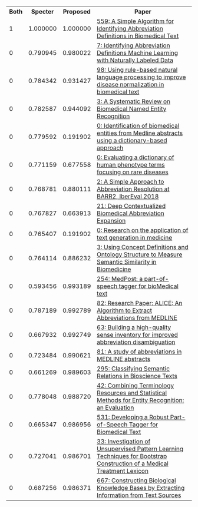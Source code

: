 <html><table><tr>
<th>Both</th>
<th>Specter</th>
<th>Proposed</th>
<th>Paper</th>
</tr>
<tr>
<td>1</td>
<td>1.000000</td>
<td>1.000000</td>
<td><a href="https://www.semanticscholar.org/paper/2276c52c3ba47936e97d6fb3755f363a02157445">559: A Simple Algorithm for Identifying Abbreviation Definitions in Biomedical Text</a></td>
</tr>
<tr>
<td>0</td>
<td>0.790945</td>
<td>0.980022</td>
<td><a href="https://www.semanticscholar.org/paper/8e38b0e0e087ec09ba9ee3673c240dbbe4269777">7: Identifying Abbreviation Definitions Machine Learning with Naturally Labeled Data</a></td>
</tr>
<tr>
<td>0</td>
<td>0.784342</td>
<td>0.931427</td>
<td><a href="https://www.semanticscholar.org/paper/c1d2c7bd0e90cd5e1fd7dcadb0ae8047feeeb580">98: Using rule-based natural language processing to improve disease normalization in biomedical text</a></td>
</tr>
<tr>
<td>0</td>
<td>0.782587</td>
<td>0.944092</td>
<td><a href="https://www.semanticscholar.org/paper/ef39d1359608f4b433e2947cbcf2e301c94892bb">3: A Systematic Review on Biomedical Named Entity Recognition</a></td>
</tr>
<tr>
<td>0</td>
<td>0.779592</td>
<td>0.191902</td>
<td><a href="https://www.semanticscholar.org/paper/7ffb873d966bbf64870036eebda4a31047b8ce0d">0: Identification of biomedical entities from Medline abstracts using a dictionary-based approach</a></td>
</tr>
<tr>
<td>0</td>
<td>0.771159</td>
<td>0.677558</td>
<td><a href="https://www.semanticscholar.org/paper/12e6a413d516b29f5ddfecc8488a8576f5593479">0: Evaluating a dictionary of human phenotype terms focusing on rare diseases</a></td>
</tr>
<tr>
<td>0</td>
<td>0.768781</td>
<td>0.880111</td>
<td><a href="https://www.semanticscholar.org/paper/e89466eb7b7c1e6defece0220ac430933f4f5887">2: A Simple Approach to Abbreviation Resolution at BARR2, IberEval 2018</a></td>
</tr>
<tr>
<td>0</td>
<td>0.767827</td>
<td>0.663913</td>
<td><a href="https://www.semanticscholar.org/paper/26968e221bf98bf32f4309fa257eca9f5c67ddac">21: Deep Contextualized Biomedical Abbreviation Expansion</a></td>
</tr>
<tr>
<td>0</td>
<td>0.765407</td>
<td>0.191902</td>
<td><a href="https://www.semanticscholar.org/paper/cf3bcfe6cc3af8862d2752048a78639a7ace015b">0: Research on the application of text generation in medicine</a></td>
</tr>
<tr>
<td>0</td>
<td>0.764114</td>
<td>0.886232</td>
<td><a href="https://www.semanticscholar.org/paper/48be4054a210b877aa4d949557fe028668b31c45">3: Using Concept Definitions and Ontology Structure to Measure Semantic Similarity in Biomedicine</a></td>
</tr>
<tr>
<td>0</td>
<td>0.593456</td>
<td>0.993189</td>
<td><a href="https://www.semanticscholar.org/paper/9f21dc30ea0802f4a3a8731c740f078909e31640">254: MedPost: a part-of-speech tagger for bioMedical text</a></td>
</tr>
<tr>
<td>0</td>
<td>0.787189</td>
<td>0.992789</td>
<td><a href="https://www.semanticscholar.org/paper/b9dbad2e81ef9681c5b1539c53f37478250d2dca">82: Research Paper: ALICE: An Algorithm to Extract Abbreviations from MEDLINE</a></td>
</tr>
<tr>
<td>0</td>
<td>0.667932</td>
<td>0.992749</td>
<td><a href="https://www.semanticscholar.org/paper/5e28c61947875535bf5edb8960985d3ddc30d716">63: Building a high-quality sense inventory for improved abbreviation disambiguation</a></td>
</tr>
<tr>
<td>0</td>
<td>0.723484</td>
<td>0.990621</td>
<td><a href="https://www.semanticscholar.org/paper/739d05138436b86838b48d24df48ff84e6c4234a">81: A study of abbreviations in MEDLINE abstracts</a></td>
</tr>
<tr>
<td>0</td>
<td>0.661269</td>
<td>0.989603</td>
<td><a href="https://www.semanticscholar.org/paper/dc34d70f8b0a7dd35725f03463221705eb67cefb">295: Classifying Semantic Relations in Bioscience Texts</a></td>
</tr>
<tr>
<td>0</td>
<td>0.778048</td>
<td>0.988720</td>
<td><a href="https://www.semanticscholar.org/paper/ed2303ea397a67389111f5d214ffa919c2bc375b">42: Combining Terminology Resources and Statistical Methods for Entity Recognition: an Evaluation</a></td>
</tr>
<tr>
<td>0</td>
<td>0.665347</td>
<td>0.986956</td>
<td><a href="https://www.semanticscholar.org/paper/f14e2659103392d63a266effe9e587e0586097b7">531: Developing a Robust Part-of-Speech Tagger for Biomedical Text</a></td>
</tr>
<tr>
<td>0</td>
<td>0.727041</td>
<td>0.986701</td>
<td><a href="https://www.semanticscholar.org/paper/5fac0f6392bb84f89e8a0b9f552c130a1a1e513a">33: Investigation of Unsupervised Pattern Learning Techniques for Bootstrap Construction of a Medical Treatment Lexicon</a></td>
</tr>
<tr>
<td>0</td>
<td>0.687256</td>
<td>0.986371</td>
<td><a href="https://www.semanticscholar.org/paper/9c7f4412b8f0310a91334aed79b8553b2ad70908">667: Constructing Biological Knowledge Bases by Extracting Information from Text Sources</a></td>
</tr>
</table></html>

